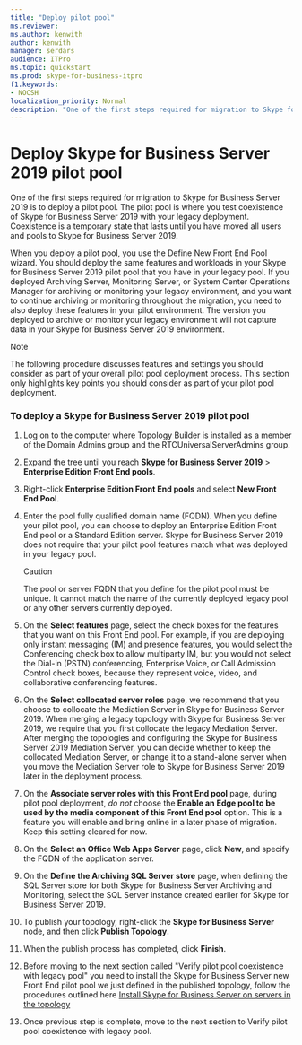 ```yaml
---
title: "Deploy pilot pool"
ms.reviewer: 
ms.author: kenwith
author: kenwith
manager: serdars
audience: ITPro
ms.topic: quickstart
ms.prod: skype-for-business-itpro
f1.keywords:
- NOCSH
localization_priority: Normal
description: "One of the first steps required for migration to Skype for Business Server 2019 is to deploy a pilot pool. The pilot pool is where you test coexistence of Skype for Business Server 2019 with your legacy deployment. Coexistence is a temporary state that lasts until you have moved all users and pools to Skype for Business Server 2019."
---
```


# Deploy Skype for Business Server 2019 pilot pool

One of the first steps required for migration to Skype for Business Server 2019 is to deploy a pilot pool. The pilot pool is where you test coexistence of Skype for Business Server 2019 with your legacy deployment. Coexistence is a temporary state that lasts until you have moved all users and pools to Skype for Business Server 2019. 
  
When you deploy a pilot pool, you use the Define New Front End Pool wizard. You should deploy the same features and workloads in your Skype for Business Server 2019 pilot pool that you have in your legacy pool. If you deployed Archiving Server, Monitoring Server, or System Center Operations Manager for archiving or monitoring your legacy environment, and you want to continue archiving or monitoring throughout the migration, you need to also deploy these features in your pilot environment. The version you deployed to archive or monitor your legacy environment will not capture data in your Skype for Business Server 2019 environment. 
  
> [!NOTE]
> The following procedure discusses features and settings you should consider as part of your overall pilot pool deployment process. This section only highlights key points you should consider as part of your pilot pool deployment. <!-- For detailed steps, refer to the 
 [Deploying Skype for Business Server 2019](../deployment/deploying-lync-server-2013/deploying-lync-server-2013.md) deployment guide.  -->
  
### To deploy a Skype for Business Server 2019 pilot pool

1. Log on to the computer where Topology Builder is installed as a member of the Domain Admins group and the RTCUniversalServerAdmins group.
    
2. Expand the tree until you reach **Skype for Business Server 2019** > **Enterprise Edition Front End pools**.
    
3. Right-click **Enterprise Edition Front End pools** and select **New Front End Pool**.
  
4. Enter the pool fully qualified domain name (FQDN). When you define your pilot pool, you can choose to deploy an Enterprise Edition Front End pool or a Standard Edition server. Skype for Business Server 2019 does not require that your pilot pool features match what was deployed in your legacy pool.
    
    > [!CAUTION]
    > The pool or server FQDN that you define for the pilot pool must be unique. It cannot match the name of the currently deployed legacy pool or any other servers currently deployed. 
  
5. On the **Select features** page, select the check boxes for the features that you want on this Front End pool. For example, if you are deploying only instant messaging (IM) and presence features, you would select the Conferencing check box to allow multiparty IM, but you would not select the Dial-in (PSTN) conferencing, Enterprise Voice, or Call Admission Control check boxes, because they represent voice, video, and collaborative conferencing features. <!-- For additional information on selecting features, see 
 [Define and configure a Front End pool or Standard Edition server in Skype for Business Server 2019](../deployment/deploying-lync-server-2013/define-and-configure-a-front-end-pool-or-standard-edition-server.md) in the Deployment documentation.  -->
  
6. On the **Select collocated server roles** page, we recommend that you choose to collocate the Mediation Server in Skype for Business Server 2019. When merging a legacy topology with Skype for Business Server 2019, we require that you first collocate the legacy Mediation Server. After merging the topologies and configuring the Skype for Business Server 2019 Mediation Server, you can decide whether to keep the collocated Mediation Server, or change it to a stand-alone server when you move the Mediation Server role to Skype for Business Server 2019 later in the deployment process. 
   
7. On the **Associate server roles with this Front End pool** page, during pilot pool deployment, *do not* choose the **Enable an Edge pool to be used by the media component of this Front End pool** option. This is a feature you will enable and bring online in a later phase of migration. Keep this setting cleared for now. 
  
8. On the **Select an Office Web Apps Server** page, click **New**, and specify the FQDN of the application server.
  
9. On the **Define the Archiving SQL Server store** page, when defining the SQL Server store for both Skype for Business Server Archiving and Monitoring, select the SQL Server instance created earlier for Skype for Business Server 2019. 
  
10. To publish your topology, right-click the **Skype for Business Server** node, and then click **Publish Topology**.
  
11. When the publish process has completed, click **Finish**.

12. Before moving to the next section called "Verify pilot pool coexistence with legacy pool" you need to install the Skype for Business Server new Front End pilot pool we just defined in the published topology, follow the procedures outlined here [Install Skype for Business Server on servers in the topology](https://docs.microsoft.com/skypeforbusiness/deploy/install/install-skype-for-business-server)

13. Once previous step is complete, move to the next section to Verify pilot pool coexistence with legacy pool.
    
<!-- To install a local copy of the configuration store and start the required services, see 
[Setting up Front End Servers and Front End pools for Skype for Business Server 2019](../deployment/deploying-lync-server-2013/setting-up-front-end-servers-and-front-end-pools.md) in the Deployment documentation.  -->
  

